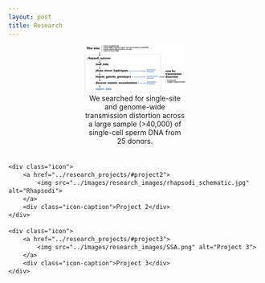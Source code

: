 ```yaml
---
layout: post
title: Research
---
```



<style>
    .icon-container {
        display: flex;
        justify-content: space-around;
        flex-wrap: wrap;
        max-width: 800px; /* Adjust maximum width as needed */
        margin: 0 auto; /* Center the container */
    }

    .icon {
        width: 200px; /* Adjust width as needed */
        text-align: center;
        margin-bottom: 20px; /* Adjust spacing between icons */
    }

    .icon img {
        width: 100%;
        height: auto;
        border-radius: 8px; /* Add border radius for rounded corners */
    }

    .icon-caption {
        font-size: 14px; /* Adjust font size for captions */
    }


</style>

<div class="icon-container">
    <div class="icon">
        <a href="../research_projects/#project1">
            <img src="../images/research_images/td_pipeline_schematic.jpg" alt="Transmission Distortion">
        </a>
        <div class="icon-caption">We searched for single-site and genome-wide transmission distortion across a large sample (>40,000) of single-cell sperm DNA from 25 donors.</div>
    </div>

    <div class="icon">
        <a href="../research_projects/#project2">
            <img src="../images/research_images/rhapsodi_schematic.jpg" alt="Rhapsodi">
        </a>
        <div class="icon-caption">Project 2</div>
    </div>

    <div class="icon">
        <a href="../research_projects/#project3">
            <img src="../images/research_images/SSA.png" alt="Project 3">
        </a>
        <div class="icon-caption">Project 3</div>
    </div>
</div>
